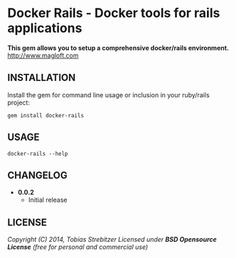 Docker Rails - Docker tools for rails applications
==================================================

**This gem allows you to setup a comprehensive docker/rails environment.**
<http://www.magloft.com>


INSTALLATION
------------

Install the gem for command line usage or inclusion in your ruby/rails project:

    gem install docker-rails

USAGE
-----

    docker-rails --help

CHANGELOG
---------

* **0.0.2**
  * Initial release

LICENSE
-------

  _Copyright (C) 2014, Tobias Strebitzer_
  _Licensed under **BSD Opensource License** (free for personal and commercial use)_
